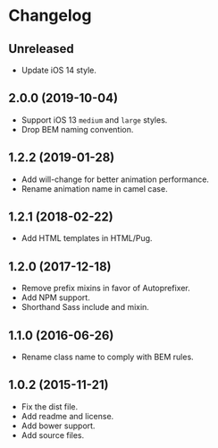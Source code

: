 # Changelog

## Unreleased

- Update iOS 14 style.

## 2.0.0 (2019-10-04)

- Support iOS 13 `medium` and `large` styles.
- Drop BEM naming convention.

## 1.2.2 (2019-01-28)

- Add will-change for better animation performance.
- Rename animation name in camel case.

## 1.2.1 (2018-02-22)

- Add HTML templates in HTML/Pug.

## 1.2.0 (2017-12-18)

- Remove prefix mixins in favor of Autoprefixer.
- Add NPM support.
- Shorthand Sass include and mixin.

## 1.1.0 (2016-06-26)

- Rename class name to comply with BEM rules.

## 1.0.2 (2015-11-21)

- Fix the dist file.
- Add readme and license.
- Add bower support.
- Add source files.
